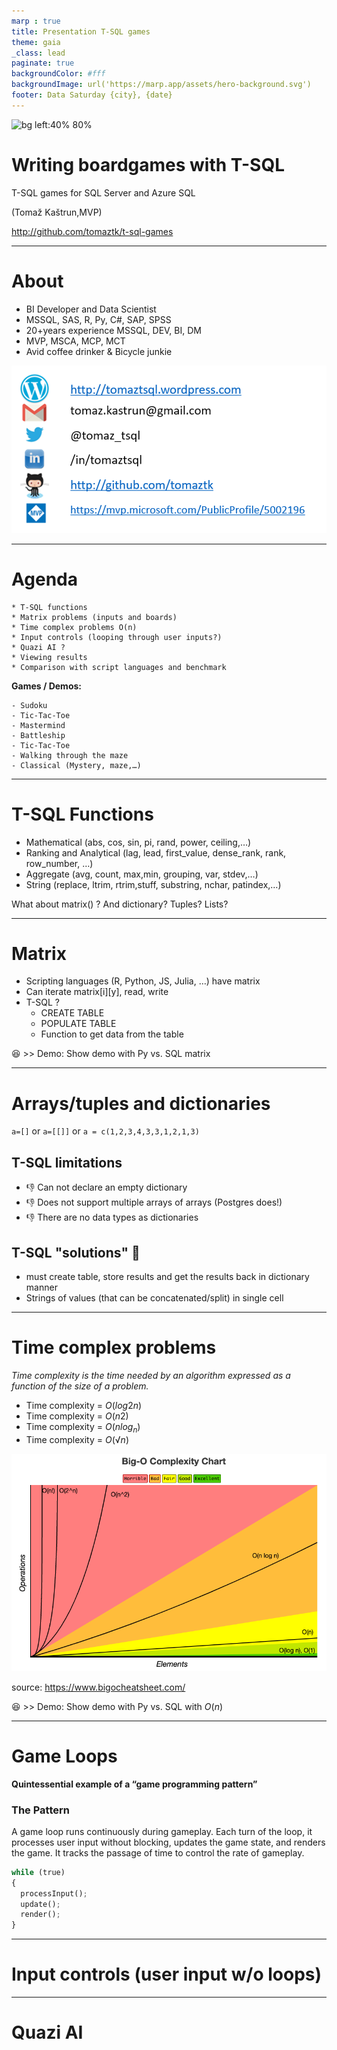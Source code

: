 ```yaml
---
marp : true
title: Presentation T-SQL games
theme: gaia
_class: lead
paginate: true
backgroundColor: #fff
backgroundImage: url('https://marp.app/assets/hero-background.svg')
footer: Data Saturday {city}, {date} 
---
```


![bg left:40% 80%](https://upload.wikimedia.org/wikipedia/de/8/8c/Microsoft_SQL_Server_Logo.svg)

# **Writing boardgames with T-SQL**

T-SQL games for SQL Server and Azure SQL

(Tomaž Kaštrun,MVP)

http://github.com/tomaztk/t-sql-games

---

# About

- BI Developer and Data Scientist
- MSSQL, SAS, R, Py, C#, SAP, SPSS
- 20+years experience MSSQL, DEV, BI, DM
- MVP, MSCA, MCP, MCT
- Avid coffee drinker & Bicycle junkie

![bg right:40% 80%](imgs/about1.png)

---
# Agenda

    * T-SQL functions
    * Matrix problems (inputs and boards)
    * Time complex problems O(n)
    * Input controls (looping through user inputs?)
    * Quazi AI ?
    * Viewing results
    * Comparison with script languages and benchmark

**Games / Demos:**
<style scoped>section { font-size: 30px; }</style>
    - Sudoku
    - Tic-Tac-Toe
    - Mastermind
    - Battleship
    - Tic-Tac-Toe
    - Walking through the maze
    - Classical (Mystery, maze,…)


---

# T-SQL Functions

- Mathematical (abs, cos, sin, pi, rand, power, ceiling,…)
- Ranking and Analytical (lag, lead, first_value, dense_rank, rank, row_number, …)
- Aggregate (avg, count, max,min, grouping, var, stdev,…)
- String (replace, ltrim, rtrim,stuff, substring, nchar, patindex,…)

What about matrix() ?
And dictionary? Tuples? Lists?

---

# Matrix

- Scripting languages (R, Python, JS, Julia, …) have matrix
- Can iterate matrix[i][y], read, write
- T-SQL ?
    * CREATE TABLE
    * POPULATE TABLE
    * Function to get data from the table

:satisfied: >> Demo:  Show demo with Py vs. SQL matrix

---
# Arrays/tuples and dictionaries

`a=[]` or `a=[[]]` or `a = c(1,2,3,4,3,3,1,2,1,3)`
<style scoped>section { font-size: 30px; }</style>

## T-SQL limitations
-  :-1: Can not declare an empty dictionary
- :-1: Does not support multiple arrays of arrays (Postgres does!)
- :-1: There are no data types as dictionaries

## T-SQL "solutions" :shrug:
- must create table, store results and get the results back in dictionary manner
- Strings of values (that can be concatenated/split) in single cell

---

# Time complex problems

*Time complexity is the time needed by an algorithm expressed as a function of the size of a problem.*


- Time complexity =  $O(log2n)$ 
- Time complexity =  $O(n2)$
- Time complexity = $O(nlog_n)$
- Time complexity = $O(√n)$

![bg right:40% 100%](imgs/bigO.png)

source: https://www.bigocheatsheet.com/

:satisfied: >> Demo:  Show demo with Py vs. SQL with $O(n)$

<style scoped>section { font-size: 30px; }</style>

---

# Game Loops

**Quintessential example of a “game programming pattern”**

### The Pattern
A game loop runs continuously during gameplay. Each turn of the loop, it processes user input without blocking, updates the game state, and renders the game. It tracks the passage of time to control the rate of gameplay.

<style scoped>section { font-size: 30px; }</style>

```Python
while (true)
{
  processInput();
  update();
  render();
}
```
----
# Input controls (user input w/o loops)



---
# Quazi AI